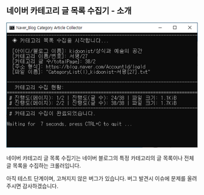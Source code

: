 ## 네이버 카테고리 글 목록 수집기 - 소개
![Collect](./Images/Collect.PNG)

네이버 카테고리 글 목록 수집기는 네이버 블로그의 특정 카테고리의 글 목록이나 전체 글 목록을 수집하는 크롤러입니다.

아직 테스트 단계이며, 고쳐지지 않은 버그가 있습니다.
버그 발견시 이슈에 문제를 올려주시면 감사하겠습니다.
